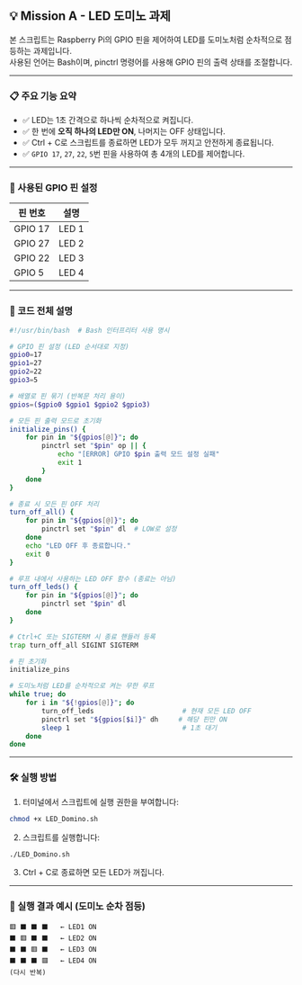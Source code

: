 ## 💡 Mission A - LED 도미노 과제

본 스크립트는 Raspberry Pi의 GPIO 핀을 제어하여 LED를 도미노처럼 순차적으로 점등하는 과제입니다.  
사용된 언어는 Bash이며, pinctrl 명령어를 사용해 GPIO 핀의 출력 상태를 조절합니다.

---

### 📋 주요 기능 요약

- ✅ LED는 1초 간격으로 하나씩 순차적으로 켜집니다.
- ✅ 한 번에 **오직 하나의 LED만 ON**, 나머지는 OFF 상태입니다.
- ✅ Ctrl + C로 스크립트를 종료하면 LED가 모두 꺼지고 안전하게 종료됩니다.
- ✅ `GPIO 17`, `27`, `22`, `5`번 핀을 사용하여 총 4개의 LED를 제어합니다.

---

### 🔧 사용된 GPIO 핀 설정

| 핀 번호  | 설명                 |
|----------|----------------------|
| GPIO 17  | LED 1                |
| GPIO 27  | LED 2                |
| GPIO 22  | LED 3                |
| GPIO 5   | LED 4                |

---

### 🧾 코드 전체 설명

```bash
#!/usr/bin/bash  # Bash 인터프리터 사용 명시

# GPIO 핀 설정 (LED 순서대로 지정)
gpio0=17
gpio1=27
gpio2=22
gpio3=5

# 배열로 핀 묶기 (반복문 처리 용이)
gpios=($gpio0 $gpio1 $gpio2 $gpio3)

# 모든 핀 출력 모드로 초기화
initialize_pins() {
    for pin in "${gpios[@]}"; do
        pinctrl set "$pin" op || {
            echo "[ERROR] GPIO $pin 출력 모드 설정 실패"
            exit 1
        }
    done
}

# 종료 시 모든 핀 OFF 처리
turn_off_all() {
    for pin in "${gpios[@]}"; do
        pinctrl set "$pin" dl  # LOW로 설정
    done
    echo "LED OFF 후 종료합니다."
    exit 0
}

# 루프 내에서 사용하는 LED OFF 함수 (종료는 아님)
turn_off_leds() {
    for pin in "${gpios[@]}"; do
        pinctrl set "$pin" dl
    done
}

# Ctrl+C 또는 SIGTERM 시 종료 핸들러 등록
trap turn_off_all SIGINT SIGTERM

# 핀 초기화
initialize_pins

# 도미노처럼 LED를 순차적으로 켜는 무한 루프
while true; do
    for i in "${!gpios[@]}"; do
        turn_off_leds                      # 현재 모든 LED OFF
        pinctrl set "${gpios[$i]}" dh     # 해당 핀만 ON
        sleep 1                            # 1초 대기
    done
done
```

---

### 🛠 실행 방법

1. 터미널에서 스크립트에 실행 권한을 부여합니다:

```bash
chmod +x LED_Domino.sh
```

2. 스크립트를 실행합니다:

```bash
./LED_Domino.sh
```

3. Ctrl + C로 종료하면 모든 LED가 꺼집니다.

---

### 📌 실행 결과 예시 (도미노 순차 점등)

```
🟥 ⬛ ⬛ ⬛   ← LED1 ON
⬛ 🟥 ⬛ ⬛   ← LED2 ON
⬛ ⬛ 🟥 ⬛   ← LED3 ON
⬛ ⬛ ⬛ 🟥   ← LED4 ON
(다시 반복)
```


